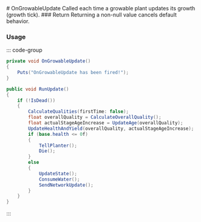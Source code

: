 <Badge type="danger" text="Carbon Compatible"/>
# OnGrowableUpdate
Called each time a growable plant updates its growth (growth tick).
### Return
Returning a non-null value cancels default behavior.

### Usage
::: code-group
```csharp [Example]
private void OnGrowableUpdate()
{
	Puts("OnGrowableUpdate has been fired!");
}
```
```csharp [Source — Assembly-CSharp @ GrowableEntity]
public void RunUpdate()
{
	if (!IsDead())
	{
		CalculateQualities(firstTime: false);
		float overallQuality = CalculateOverallQuality();
		float actualStageAgeIncrease = UpdateAge(overallQuality);
		UpdateHealthAndYield(overallQuality, actualStageAgeIncrease);
		if (base.health <= 0f)
		{
			TellPlanter();
			Die();
		}
		else
		{
			UpdateState();
			ConsumeWater();
			SendNetworkUpdate();
		}
	}
}

```
:::
